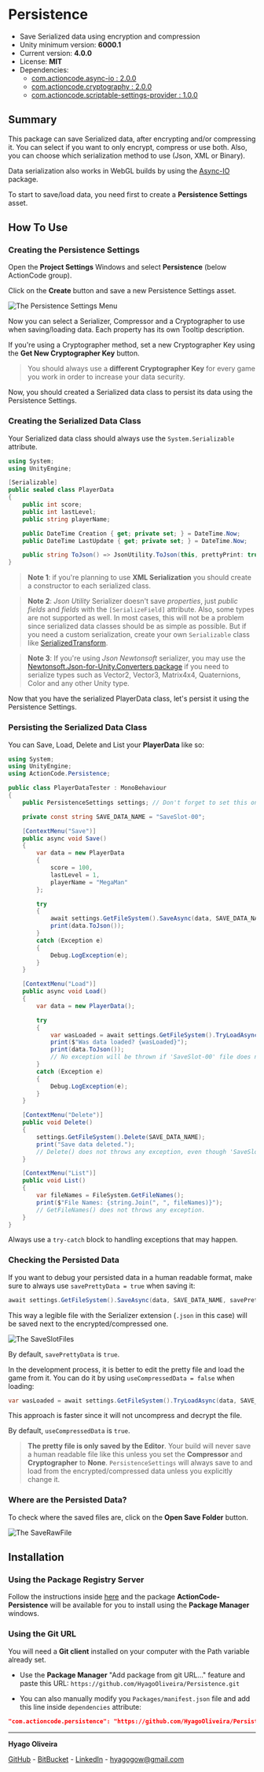 # Persistence

* Save Serialized data using encryption and compression
* Unity minimum version: **6000.1**
* Current version: **4.0.0**
* License: **MIT**
* Dependencies:
    - [com.actioncode.async-io : 2.0.0](https://github.com/HyagoOliveira/Async-IO/tree/2.0.0)
    - [com.actioncode.cryptography : 2.0.0](https://github.com/HyagoOliveira/Cryptography/tree/2.0.0)
    - [com.actioncode.scriptable-settings-provider : 1.0.0](https://github.com/HyagoOliveira/ScriptableSettingsProvider/tree/1.0.0)

## Summary

This package can save Serialized data, after encrypting and/or compressing it. You can select if you want to only encrypt, compress or use both.
Also, you can choose which serialization method to use (Json, XML or Binary).

Data serialization also works in WebGL builds by using the [Async-IO](https://github.com/HyagoOliveira/Async-IO) package.

To start to save/load data, you need first to create a **Persistence Settings** asset.

## How To Use

### Creating the Persistence Settings

Open the **Project Settings** Windows and select **Persistence** (below ActionCode group).

Click on the **Create** button and save a new Persistence Settings asset.

![The Persistence Settings Menu](/Docs~/PersistenceSettingsMenu.png "The Persistence Settings Menu")

Now you can select a Serializer, Compressor and a Cryptographer to use when saving/loading data. Each property has its own Tooltip description.

If you're using a Cryptographer method, set a new Cryptographer Key using the **Get New Cryptographer Key** button. 

>You should always use a **different Cryptographer Key** for every game you work in order to increase your data security.

Now, you should created a Serialized data class to persist its data using the Persistence Settings.

### Creating the Serialized Data Class

Your Serialized data class should always use the `System.Serializable` attribute.

```csharp
using System;
using UnityEngine;

[Serializable]
public sealed class PlayerData
{
    public int score;
    public int lastLevel;
    public string playerName;

    public DateTime Creation { get; private set; } = DateTime.Now;
    public DateTime LastUpdate { get; private set; } = DateTime.Now;

    public string ToJson() => JsonUtility.ToJson(this, prettyPrint: true);
}
```

>**Note 1**: if you're planning to use **XML Serialization** you should create a constructor to each serialized class.

>**Note 2**: *Json Utility* Serializer doesn't save *properties*, just *public fields* and *fields* with the `[SerializeField]` attribute. 
Also, some types are not supported as well. In most cases, this will not be a problem since serialized data classes should be as simple as possible. 
But if you need a custom serialization, create your own `Serializable` class like [SerializedTransform](https://github.com/HyagoOliveira/GameDataSystem/blob/main/Runtime/SerializedData/SerializedTransform.cs).

>**Note 3**: If you're using *Json Newtonsoft* serializer, you may use the [Newtonsoft.Json-for-Unity.Converters package](https://github.com/applejag/Newtonsoft.Json-for-Unity/wiki/Install-Converters-via-UPM) if you need to serialize types such as Vector2, Vector3, Matrix4x4, Quaternions, Color and any other Unity type.

Now that you have the serialized PlayerData class, let's persist it using the Persistence Settings.

### Persisting the Serialized Data Class

You can Save, Load, Delete and List your **PlayerData** like so:

```csharp
using System;
using UnityEngine;
using ActionCode.Persistence;

public class PlayerDataTester : MonoBehaviour
{
    public PersistenceSettings settings; // Don't forget to set this on the Inspector.

    private const string SAVE_DATA_NAME = "SaveSlot-00";

    [ContextMenu("Save")]
    public async void Save()
    {
        var data = new PlayerData
        {
            score = 100,
            lastLevel = 1,
            playerName = "MegaMan"
        };

        try
        {
            await settings.GetFileSystem().SaveAsync(data, SAVE_DATA_NAME);
            print(data.ToJson());
        }
        catch (Exception e)
        {
            Debug.LogException(e);
        }
    }

    [ContextMenu("Load")]
    public async void Load()
    {
        var data = new PlayerData();

        try
        {
            var wasLoaded = await settings.GetFileSystem().TryLoadAsync(data, SAVE_DATA_NAME);
            print($"Was data loaded? {wasLoaded}");
            print(data.ToJson());
            // No exception will be thrown if 'SaveSlot-00' file does not exists.
        }
        catch (Exception e)
        {
            Debug.LogException(e);
        }
    }

    [ContextMenu("Delete")]
    public void Delete()
    {
        settings.GetFileSystem().Delete(SAVE_DATA_NAME);
        print("Save data deleted.");
        // Delete() does not throws any exception, even though 'SaveSlot-00' file does not exists.
    }

    [ContextMenu("List")]
    public void List()
    {
        var fileNames = FileSystem.GetFileNames();
        print($"File Names: {string.Join(", ", fileNames)}");
        // GetFileNames() does not throws any exception.
    }
}
```

Always use a `try-catch` block to handling exceptions that may happen.

### Checking the Persisted Data

If you want to debug your persisted data in a human readable format, make sure to always use `savePrettyData = true` when saving it:

```csharp
await settings.GetFileSystem().SaveAsync(data, SAVE_DATA_NAME, savePrettyData: true);
```

This way a legible file with the Serializer extension (`.json` in this case) will be saved next to the encrypted/compressed one.

![The SaveSlotFiles](/Docs~/SaveSlotFiles.png "The Save Slot Files")

By default, `savePrettyData` is `true`.

In the development process, it is better to edit the pretty file and load the game from it. You can do it by using `useCompressedData = false` when loading:

```csharp
var wasLoaded = await settings.GetFileSystem().TryLoadAsync(data, SAVE_DATA_NAME, useCompressedData: false);
```

This approach is faster since it will not uncompress and decrypt the file.

By default, `useCompressedData` is `true`.

>**The pretty file is only saved by the Editor**. Your build will never save a human readable file like this unless you set the **Compressor** and **Cryptographer** to **None**. `PersistenceSettings` will always save to and load from the encrypted/compressed data unless you explicitly change it.

### Where are the Persisted Data?

To check where the saved files are, click on the **Open Save Folder** button.

![The SaveRawFile](/Docs~/SaveRawFile-OpenSaveFolder.png "The Save Raw File option")

## Installation

### Using the Package Registry Server

Follow the instructions inside [here](https://cutt.ly/ukvj1c8) and the package **ActionCode-Persistence** 
will be available for you to install using the **Package Manager** windows.

### Using the Git URL

You will need a **Git client** installed on your computer with the Path variable already set. 

- Use the **Package Manager** "Add package from git URL..." feature and paste this URL: `https://github.com/HyagoOliveira/Persistence.git`

- You can also manually modify you `Packages/manifest.json` file and add this line inside `dependencies` attribute: 

```json
"com.actioncode.persistence": "https://github.com/HyagoOliveira/Persistence.git"
```

---

**Hyago Oliveira**

[GitHub](https://github.com/HyagoOliveira) -
[BitBucket](https://bitbucket.org/HyagoGow/) -
[LinkedIn](https://www.linkedin.com/in/hyago-oliveira/) -
<hyagogow@gmail.com>